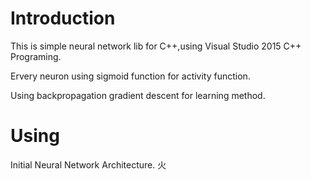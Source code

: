 # Introduction

This is simple neural network lib for C++,using Visual Studio 2015 C++ Programing.

Ervery neuron using sigmoid function for activity function. 

Using backpropagation gradient descent for learning method.

# Using

Initial Neural Network Architecture.
火



